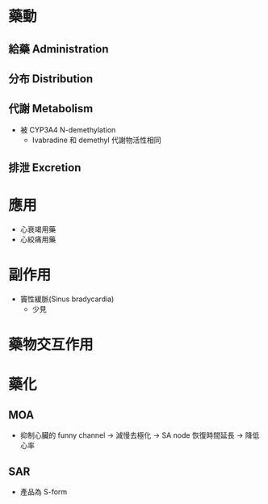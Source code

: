 # 藥動
## 給藥 Administration
## 分布 Distribution
## 代謝 Metabolism
- 被 CYP3A4 N-demethylation
	- Ivabradine 和 demethyl 代謝物活性相同
## 排泄 Excretion
# 應用
- 心衰竭用藥
- 心絞痛用藥
# 副作用
- 竇性緩脈(Sinus bradycardia)
	- 少見
# 藥物交互作用
# 藥化
## MOA
- 抑制心臟的 funny channel $\rightarrow$ 減慢去極化 $\rightarrow$ SA node 恢復時間延長 $\rightarrow$ 降低心率
## SAR
- 產品為 S-form

